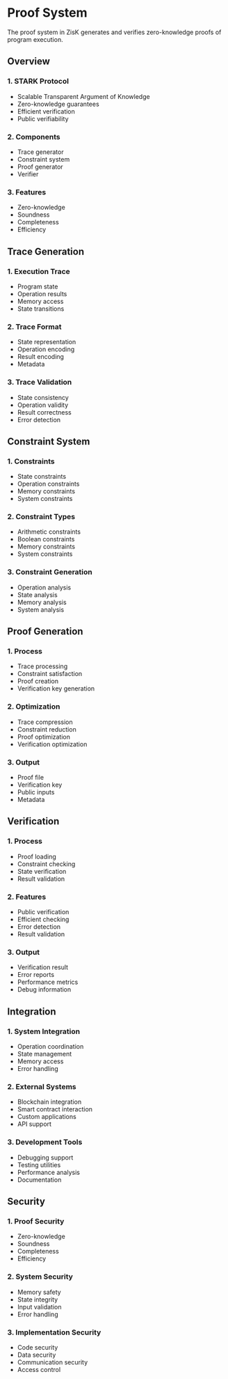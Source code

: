 # Proof System

The proof system in ZisK generates and verifies zero-knowledge proofs of program execution.

## Overview

### 1. STARK Protocol
- Scalable Transparent Argument of Knowledge
- Zero-knowledge guarantees
- Efficient verification
- Public verifiability

### 2. Components
- Trace generator
- Constraint system
- Proof generator
- Verifier

### 3. Features
- Zero-knowledge
- Soundness
- Completeness
- Efficiency

## Trace Generation

### 1. Execution Trace
- Program state
- Operation results
- Memory access
- State transitions

### 2. Trace Format
- State representation
- Operation encoding
- Result encoding
- Metadata

### 3. Trace Validation
- State consistency
- Operation validity
- Result correctness
- Error detection

## Constraint System

### 1. Constraints
- State constraints
- Operation constraints
- Memory constraints
- System constraints

### 2. Constraint Types
- Arithmetic constraints
- Boolean constraints
- Memory constraints
- System constraints

### 3. Constraint Generation
- Operation analysis
- State analysis
- Memory analysis
- System analysis

## Proof Generation

### 1. Process
- Trace processing
- Constraint satisfaction
- Proof creation
- Verification key generation

### 2. Optimization
- Trace compression
- Constraint reduction
- Proof optimization
- Verification optimization

### 3. Output
- Proof file
- Verification key
- Public inputs
- Metadata

## Verification

### 1. Process
- Proof loading
- Constraint checking
- State verification
- Result validation

### 2. Features
- Public verification
- Efficient checking
- Error detection
- Result validation

### 3. Output
- Verification result
- Error reports
- Performance metrics
- Debug information

## Integration

### 1. System Integration
- Operation coordination
- State management
- Memory access
- Error handling

### 2. External Systems
- Blockchain integration
- Smart contract interaction
- Custom applications
- API support

### 3. Development Tools
- Debugging support
- Testing utilities
- Performance analysis
- Documentation

## Security

### 1. Proof Security
- Zero-knowledge
- Soundness
- Completeness
- Efficiency

### 2. System Security
- Memory safety
- State integrity
- Input validation
- Error handling

### 3. Implementation Security
- Code security
- Data security
- Communication security
- Access control 